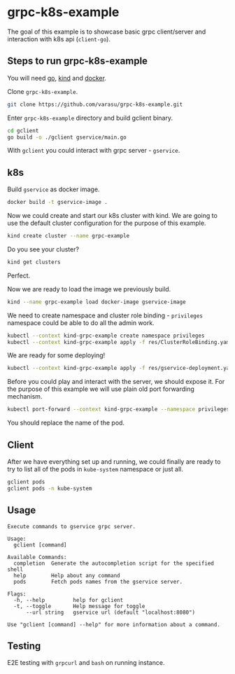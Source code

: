 # grpc-k8s-example

The goal of this example is to showcase basic grpc client/server and interaction with k8s api (`client-go`).

## Steps to run grpc-k8s-example

You will need [go](https://go.dev/doc/install), [kind](https://kind.sigs.k8s.io/docs/user/quick-start/) and [docker](https://docs.docker.com/engine/install/).


Clone `grpc-k8s-example`.

```bash
git clone https://github.com/varasu/grpc-k8s-example.git
```

Enter `grpc-k8s-example` directory and build gclient binary.

```bash
cd gclient
go build -o ./gclient gservice/main.go
```
With `gclient` you could interact with grpc server - `gservice`.

## k8s
Build `gservice` as docker image.

```bash
docker build -t gservice-image .
```

Now we could create and start our k8s cluster with kind. We are going to use the default cluster configuration for the purpose of this example.

```bash
kind create cluster --name grpc-example
```

Do you see your cluster?
```bash
kind get clusters
```

Perfect. 

Now we are ready to load the image we previously build.

```bash
kind --name grpc-example load docker-image gservice-image
```

We need to create namespace and cluster role binding - `privileges` namespace could be able to do all the admin work. 

```bash
kubectl --context kind-grpc-example create namespace privileges
kubectl --context kind-grpc-example apply -f res/ClusterRoleBinding.yaml
```

We are ready for some deploying!

```bash
kubectl --context kind-grpc-example apply -f res/gservice-deployment.yaml
```

Before you could play and interact with the server, we should expose it. For the purpose of this example we will use plain old port forwarding mechanism.

```bash
kubectl port-forward --context kind-grpc-example --namespace privileges gservice-example-8b78f4cd-qj69v 8080:8080
```

You should replace the name of the pod. 

## Client
After we have everything set up and running, we could finally are ready to try to list all of the pods in `kube-system` namespace or just all.

```bash
gclient pods
gclient pods -n kube-system
```

## Usage
```
Execute commands to gservice grpc server.

Usage:
  gclient [command]

Available Commands:
  completion  Generate the autocompletion script for the specified shell
  help        Help about any command
  pods        Fetch pods names from the gservice server.

Flags:
  -h, --help         help for gclient
  -t, --toggle       Help message for toggle
      --url string   gservice url (default "localhost:8080")

Use "gclient [command] --help" for more information about a command.
```

## Testing
E2E testing with `grpcurl` and `bash` on running instance.
